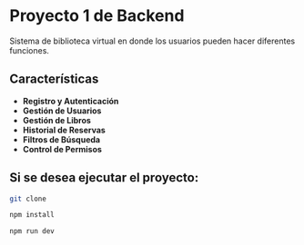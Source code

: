 # Proyecto 1 de Backend 

Sistema de biblioteca virtual en donde los usuarios pueden hacer diferentes funciones.

## Características

- **Registro y Autenticación**
- **Gestión de Usuarios**
- **Gestión de Libros**
- **Historial de Reservas**
- **Filtros de Búsqueda**
- **Control de Permisos**

## Si se desea ejecutar el proyecto:

   ```bash
   git clone 
   ```
   ```bash
   npm install
   ```
   ```bash
   npm run dev
   ```

